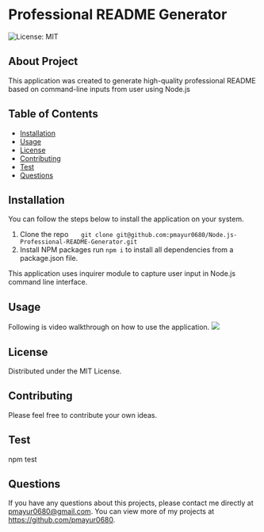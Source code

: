 # Professional README Generator
![License: MIT](https://img.shields.io/badge/License-MIT-yellow.svg)
## About Project
This application was created to generate high-quality professional README based on command-line inputs from user using Node.js
## Table of Contents
  - [Installation](#installation)
  - [Usage](#usage)
  - [License](#license)  
  - [Contributing](#contributing)
  - [Test](#test)  
  - [Questions](#questions)  
## Installation
You can follow the steps below to install the application on your system.

1. Clone the repo
`    git clone git@github.com:pmayur0680/Node.js-Professional-README-Generator.git
`    
2. Install NPM packages
    run `npm i` to install all dependencies from a package.json file.

This application uses inquirer module to capture user input in Node.js command line interface.

## Usage
Following is video walkthrough on how to use the application.
[<img src="https://user-images.githubusercontent.com/101486770/164952042-8b405aef-1640-4f6e-9182-e6e40da85d95.gif">](https://drive.google.com/file/d/1AQ-CwGdLH0z6MA6RCQWJ92SMP664LzSa/view "Professional README Generator")
## License
Distributed under the MIT License.
## Contributing
Please feel free to contribute your own ideas.
## Test
npm test
## Questions
If you have any questions about this projects, please contact me directly at pmayur0680@gmail.com. You can view more of my projects at https://github.com/pmayur0680.
